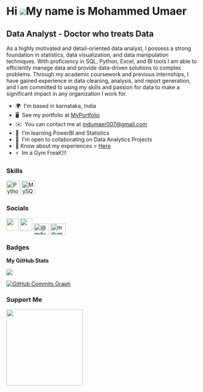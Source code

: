 
Hi ![](https://user-images.githubusercontent.com/18350557/176309783-0785949b-9127-417c-8b55-ab5a4333674e.gif)My name is Mohammed Umaer
======================================================================================================================================

Data Analyst - Doctor who treats Data
------------

As a highly motivated and detail-oriented data analyst, I possess a strong foundation in statistics, data visualization, and data manipulation techniques. With proficiency in SQL, Python, Excel, and BI tools I am able to efficiently manage data and provide data-driven solutions to complex problems. Through my academic coursework and previous internships, I have gained experience in data cleaning, analysis, and report generation, and I am committed to using my skills and passion for data to make a significant impact in any organization I work for.

* 🌍  I'm based in karnataka, India
* 🖥️  See my portfolio at [MyPortfolio](http://mohammedumaer.carrd.co)
* ✉️  You can contact me at [mdumaer007@gmail.com](mailto:mdumaer007@gmail.com)
* 🧠  I'm learning PowerBI and Statistics
* 🤝  I'm open to collaborating on Data Analytics Projects
* 📄 Know about my experiences > [Here](https://drive.google.com/file/d/1LiNchyIX5k-bqBfIxbETpc6ANCVac_RR/view?usp=share_link)
* ⚡  Im a Gym FreaK!!!

### Skills


<p align="left">
<a href="https://www.python.org/" target="_blank" rel="noreferrer"><img src="https://raw.githubusercontent.com/danielcranney/readme-generator/main/public/icons/skills/python-colored.svg" width="36" height="36" alt="Python" /></a>
<a href="https://www.mysql.com/" target="_blank" rel="noreferrer"><img src="https://raw.githubusercontent.com/danielcranney/readme-generator/main/public/icons/skills/mysql-colored.svg" width="36" height="36" alt="MySQL" /></a>
</p>


### Socials

<p align="left"> <a href="https://www.github.com/mohammmedumaer" target="_blank" rel="noreferrer"><img src="https://raw.githubusercontent.com/danielcranney/readme-generator/main/public/icons/socials/github-dark.svg" width="32" height="32" /></a> <a href="https://www.linkedin.com/in/mohammed-umaer" target="_blank" rel="noreferrer"><img src="https://raw.githubusercontent.com/danielcranney/readme-generator/main/public/icons/socials/linkedin.svg" width="32" height="32" /></a>
<a href="https://medium.com/@mdumaer007" target="blank"><img align="center" src="https://raw.githubusercontent.com/rahuldkjain/github-profile-readme-generator/master/src/images/icons/Social/medium.svg" alt="@mdumaer007" height="30" width="40" /></a>
<a href="https://www.hackerrank.com/mdumaer007" target="blank"><img align="center" src="https://raw.githubusercontent.com/rahuldkjain/github-profile-readme-generator/master/src/images/icons/Social/hackerrank.svg" alt="mdumaer007" height="30" width="40" /></a>
</p>

### Badges

<b>My GitHub Stats</b>

<a href="http://www.github.com/mohammmedumaer"><img src="https://github-readme-streak-stats.herokuapp.com/?user=mohammmedumaer&stroke=ffffff&background=1c1917&ring=0891b2&fire=0891b2&currStreakNum=ffffff&currStreakLabel=0891b2&sideNums=ffffff&sideLabels=ffffff&dates=ffffff&hide_border=true" /></a>

<a href="http://www.github.com/mohammmedumaer"><img src="https://github-readme-activity-graph.cyclic.app/graph?username=mohammmedumaer&bg_color=1c1917&color=ffffff&line=0891b2&point=ffffff&area_color=1c1917&area=true&hide_border=true&custom_title=GitHub%20Commits%20Graph" alt="GitHub Commits Graph" /></a>

### Support Me

<a href="https://www.buymeacoffee.com/mohammedumaer"><img src="https://cdn.buymeacoffee.com/buttons/v2/default-yellow.png" width="200" /></a>

